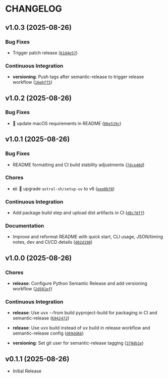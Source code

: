 # CHANGELOG

<!-- version list -->

## v1.0.3 (2025-08-26)

### Bug Fixes

- Trigger patch release
  ([`61d4e57`](https://github.com/chrisdoc/podkeet/commit/61d4e57369592639a09b98bb91d3da7a98911eee))

### Continuous Integration

- **versioning**: Push tags after semantic-release to trigger release workflow
  ([`16e6ff5`](https://github.com/chrisdoc/podkeet/commit/16e6ff59d21546926398b3247130f358c43d243b))


## v1.0.2 (2025-08-26)

### Bug Fixes

- 🐛 update macOS requirements in README
  ([`86e519c`](https://github.com/chrisdoc/podkeet/commit/86e519c31268f37dc951f3ff41a98531382c5a6d))


## v1.0.1 (2025-08-26)

### Bug Fixes

- README formatting and CI build stability adjustments
  ([`7dce40d`](https://github.com/chrisdoc/podkeet/commit/7dce40df8b7652a90021925af7f89706cdd303e5))

### Chores

- **ci**: 🔧 upgrade `astral-sh/setup-uv` to v6
  ([`eee0bf8`](https://github.com/chrisdoc/podkeet/commit/eee0bf8e70f5c0ef9186dbd7687ec1bf0e62db28))

### Continuous Integration

- Add package build step and upload dist artifacts in CI
  ([`d8c78ff`](https://github.com/chrisdoc/podkeet/commit/d8c78fffa8b0ad898b65460d8f36f5a98133924e))

### Documentation

- Improve and reformat README with quick start, CLI usage, JSON/timing notes, dev and CI/CD details
  ([`d02d198`](https://github.com/chrisdoc/podkeet/commit/d02d198207c06c4ac1e4bfe2c442a78240d6bcbe))


## v1.0.0 (2025-08-26)

### Chores

- **release**: Configure Python Semantic Release and add versioning workflow
  ([`2d501ef`](https://github.com/chrisdoc/podkeet/commit/2d501ef84cbb446cf71dbffe3893b2835631594e))

### Continuous Integration

- **release**: Use uvx --from build pyproject-build for packaging in CI and semantic-release
  ([`6942472`](https://github.com/chrisdoc/podkeet/commit/6942472bd5cefc3e46704f510600f67bd1916f20))

- **release**: Use uvx build instead of uv build in release workflow and semantic-release config
  ([`d69dd6b`](https://github.com/chrisdoc/podkeet/commit/d69dd6bdeaaf5d9310fed7d903f536496c155fae))

- **versioning**: Set git user for semantic-release tagging
  ([`379db1e`](https://github.com/chrisdoc/podkeet/commit/379db1e9927a20deed58bb1e7af568100414ee3b))


## v0.1.1 (2025-08-26)

- Initial Release
